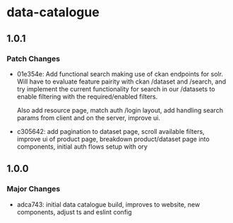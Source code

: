 # data-catalogue

## 1.0.1
### Patch Changes

- 01e354e: Add functional search making use of ckan endpoints for solr. Will have to evaluate feature pairity with ckan /dataset and /search, and try implement the current functionality for search in our /datasets to enable filtering with the required/enabled filters.
  
  Also add resource page, match auth /login layout, add handling search params from client and on the server, improve ui.
- c305642: add pagination to dataset page, scroll available filters, improve ui of product page, breakdown product/dataset page into components, initial auth flows setup with ory

## 1.0.0
### Major Changes

- adca743: initial data catalogue build, improves to website, new components, adjust ts and eslint config
